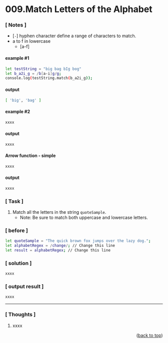 <a name="topage"></a>

# 009.Match Letters of the Alphabet

### [ Notes ]
  * [`-`] hyphen character define a range of characters to match.
  * a to f in lowercase
     * [a-f] 

#### example #1
```sh
let testString = "big bag bIg bog"
let b_a2i_g = /b[a-i]g/g;
console.log(testString.match(b_a2i_g));
```

#### output
```sh
[ 'big', 'bag' ]
```

#### example #2
```sh
xxxx
```

#### output
```sh
xxxx
```

#### Arrow function - simple
```sh
xxxx
```

#### output
```sh
xxxx
```

### [ Task ]
  1. Match all the letters in the string `quoteSample`.
     * Note: Be sure to match both uppercase and lowercase letters.

### [ before ]

```sh
let quoteSample = "The quick brown fox jumps over the lazy dog.";
let alphabetRegex = /change/; // Change this line
let result = alphabetRegex; // Change this line
```

### [ solution ]
```sh
xxxx
```

### [ output result ]
```sh
xxxx
```

-----

### [ Thoughts ]
  1. xxxx

  
<p align="right">(<a href="#topage">back to top</a>)</p>
<br/>
<br/>
